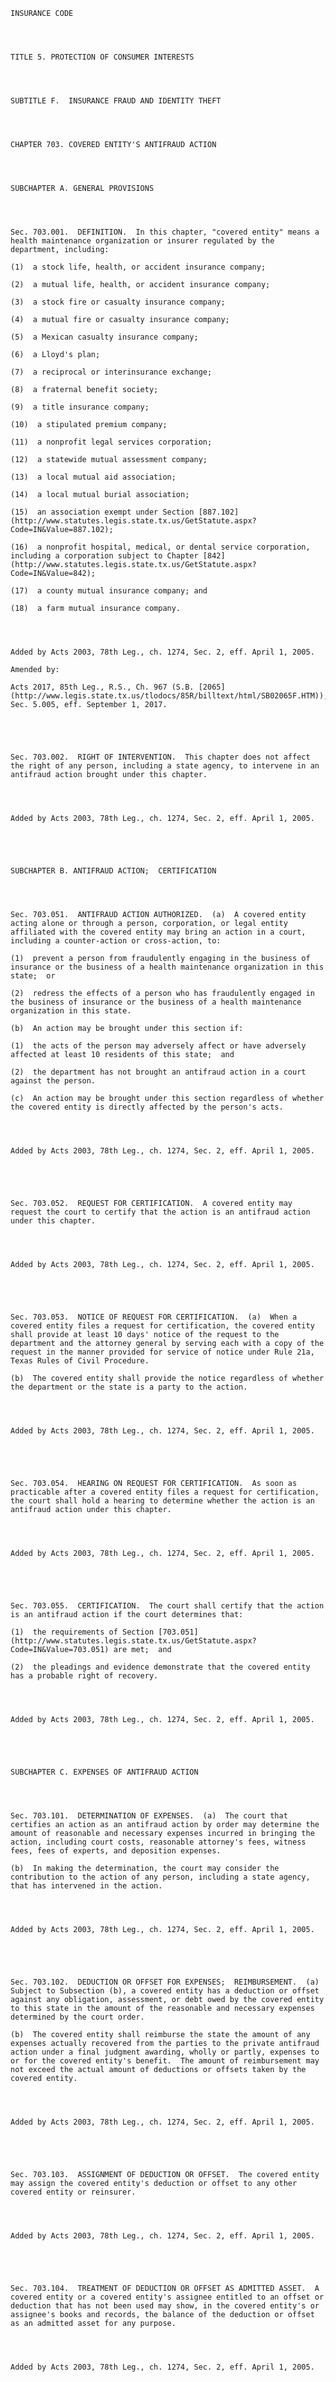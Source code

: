 ﻿
    
    
    	
    					
    
    
    INSURANCE CODE
    
      
    
    
    TITLE 5. PROTECTION OF CONSUMER INTERESTS
    
      
    
    
    SUBTITLE F.  INSURANCE FRAUD AND IDENTITY THEFT
    
      
    
    
    CHAPTER 703. COVERED ENTITY'S ANTIFRAUD ACTION
    
      
    
    
    SUBCHAPTER A. GENERAL PROVISIONS
    
      
    
    
    Sec. 703.001.  DEFINITION.  In this chapter, "covered entity" means a health maintenance organization or insurer regulated by the department, including:
    
    (1)  a stock life, health, or accident insurance company;
    
    (2)  a mutual life, health, or accident insurance company;
    
    (3)  a stock fire or casualty insurance company;
    
    (4)  a mutual fire or casualty insurance company;
    
    (5)  a Mexican casualty insurance company;
    
    (6)  a Lloyd's plan;
    
    (7)  a reciprocal or interinsurance exchange;
    
    (8)  a fraternal benefit society;
    
    (9)  a title insurance company;
    
    (10)  a stipulated premium company;
    
    (11)  a nonprofit legal services corporation;
    
    (12)  a statewide mutual assessment company;
    
    (13)  a local mutual aid association;
    
    (14)  a local mutual burial association;
    
    (15)  an association exempt under Section [887.102](http://www.statutes.legis.state.tx.us/GetStatute.aspx?Code=IN&Value=887.102);
    
    (16)  a nonprofit hospital, medical, or dental service corporation, including a corporation subject to Chapter [842](http://www.statutes.legis.state.tx.us/GetStatute.aspx?Code=IN&Value=842);
    
    (17)  a county mutual insurance company; and
    
    (18)  a farm mutual insurance company.
    
    
    
    
    Added by Acts 2003, 78th Leg., ch. 1274, Sec. 2, eff. April 1, 2005.
    
    Amended by: 
    
    Acts 2017, 85th Leg., R.S., Ch. 967 (S.B. [2065](http://www.legis.state.tx.us/tlodocs/85R/billtext/html/SB02065F.HTM)), Sec. 5.005, eff. September 1, 2017.
    
    
    
    
    
    Sec. 703.002.  RIGHT OF INTERVENTION.  This chapter does not affect the right of any person, including a state agency, to intervene in an antifraud action brought under this chapter.
    
    
    
    
    Added by Acts 2003, 78th Leg., ch. 1274, Sec. 2, eff. April 1, 2005.
    
    
    
    
    
    SUBCHAPTER B. ANTIFRAUD ACTION;  CERTIFICATION
    
      
    
    
    Sec. 703.051.  ANTIFRAUD ACTION AUTHORIZED.  (a)  A covered entity acting alone or through a person, corporation, or legal entity affiliated with the covered entity may bring an action in a court, including a counter-action or cross-action, to:
    
    (1)  prevent a person from fraudulently engaging in the business of insurance or the business of a health maintenance organization in this state;  or
    
    (2)  redress the effects of a person who has fraudulently engaged in the business of insurance or the business of a health maintenance organization in this state.
    
    (b)  An action may be brought under this section if:
    
    (1)  the acts of the person may adversely affect or have adversely affected at least 10 residents of this state;  and
    
    (2)  the department has not brought an antifraud action in a court against the person.
    
    (c)  An action may be brought under this section regardless of whether the covered entity is directly affected by the person's acts.
    
    
    
    
    Added by Acts 2003, 78th Leg., ch. 1274, Sec. 2, eff. April 1, 2005.
    
    
    
    
    
    Sec. 703.052.  REQUEST FOR CERTIFICATION.  A covered entity may request the court to certify that the action is an antifraud action under this chapter.
    
    
    
    
    Added by Acts 2003, 78th Leg., ch. 1274, Sec. 2, eff. April 1, 2005.
    
    
    
    
    
    Sec. 703.053.  NOTICE OF REQUEST FOR CERTIFICATION.  (a)  When a covered entity files a request for certification, the covered entity shall provide at least 10 days' notice of the request to the department and the attorney general by serving each with a copy of the request in the manner provided for service of notice under Rule 21a, Texas Rules of Civil Procedure.
    
    (b)  The covered entity shall provide the notice regardless of whether the department or the state is a party to the action.
    
    
    
    
    Added by Acts 2003, 78th Leg., ch. 1274, Sec. 2, eff. April 1, 2005.
    
    
    
    
    
    Sec. 703.054.  HEARING ON REQUEST FOR CERTIFICATION.  As soon as practicable after a covered entity files a request for certification, the court shall hold a hearing to determine whether the action is an antifraud action under this chapter.
    
    
    
    
    Added by Acts 2003, 78th Leg., ch. 1274, Sec. 2, eff. April 1, 2005.
    
    
    
    
    
    Sec. 703.055.  CERTIFICATION.  The court shall certify that the action is an antifraud action if the court determines that:
    
    (1)  the requirements of Section [703.051](http://www.statutes.legis.state.tx.us/GetStatute.aspx?Code=IN&Value=703.051) are met;  and
    
    (2)  the pleadings and evidence demonstrate that the covered entity has a probable right of recovery.
    
    
    
    
    Added by Acts 2003, 78th Leg., ch. 1274, Sec. 2, eff. April 1, 2005.
    
    
    
    
    
    SUBCHAPTER C. EXPENSES OF ANTIFRAUD ACTION
    
      
    
    
    Sec. 703.101.  DETERMINATION OF EXPENSES.  (a)  The court that certifies an action as an antifraud action by order may determine the amount of reasonable and necessary expenses incurred in bringing the action, including court costs, reasonable attorney's fees, witness fees, fees of experts, and deposition expenses.
    
    (b)  In making the determination, the court may consider the contribution to the action of any person, including a state agency, that has intervened in the action.
    
    
    
    
    Added by Acts 2003, 78th Leg., ch. 1274, Sec. 2, eff. April 1, 2005.
    
    
    
    
    
    Sec. 703.102.  DEDUCTION OR OFFSET FOR EXPENSES;  REIMBURSEMENT.  (a)  Subject to Subsection (b), a covered entity has a deduction or offset against any obligation, assessment, or debt owed by the covered entity to this state in the amount of the reasonable and necessary expenses determined by the court order.
    
    (b)  The covered entity shall reimburse the state the amount of any expenses actually recovered from the parties to the private antifraud action under a final judgment awarding, wholly or partly, expenses to or for the covered entity's benefit.  The amount of reimbursement may not exceed the actual amount of deductions or offsets taken by the covered entity.
    
    
    
    
    Added by Acts 2003, 78th Leg., ch. 1274, Sec. 2, eff. April 1, 2005.
    
    
    
    
    
    Sec. 703.103.  ASSIGNMENT OF DEDUCTION OR OFFSET.  The covered entity may assign the covered entity's deduction or offset to any other covered entity or reinsurer.
    
    
    
    
    Added by Acts 2003, 78th Leg., ch. 1274, Sec. 2, eff. April 1, 2005.
    
    
    
    
    
    Sec. 703.104.  TREATMENT OF DEDUCTION OR OFFSET AS ADMITTED ASSET.  A covered entity or a covered entity's assignee entitled to an offset or deduction that has not been used may show, in the covered entity's or assignee's books and records, the balance of the deduction or offset as an admitted asset for any purpose.
    
    
    
    
    Added by Acts 2003, 78th Leg., ch. 1274, Sec. 2, eff. April 1, 2005.
    
    
    
    
    				
